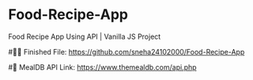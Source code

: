 # Food-Recipe-App
Food Recipe App Using API | Vanilla JS Project


#👨‍💻 Finished File: https://github.com/sneha24102000/Food-Recipe-App


#🍔 MealDB API Link: https://www.themealdb.com/api.php

